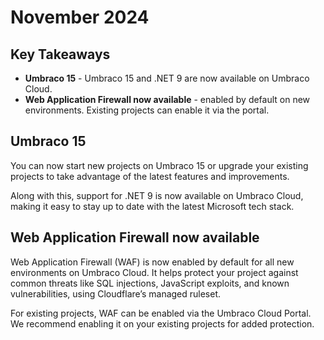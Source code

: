 # November 2024

## Key Takeaways

* **Umbraco 15** - Umbraco 15 and .NET 9 are now available on Umbraco Cloud.
* **Web Application Firewall now available** - enabled by default on new environments. Existing projects can enable it via the portal.

## Umbraco 15
You can now start new projects on Umbraco 15 or upgrade your existing projects to take advantage of the latest features and improvements.

Along with this, support for .NET 9 is now available on Umbraco Cloud, making it easy to stay up to date with the latest Microsoft tech stack.

## Web Application Firewall now available
Web Application Firewall (WAF) is now enabled by default for all new environments on Umbraco Cloud.
It helps protect your project against common threats like SQL injections, JavaScript exploits, and known vulnerabilities,
using Cloudflare’s managed ruleset.

For existing projects, WAF can be enabled via the Umbraco Cloud Portal. We recommend enabling it on your existing projects for added protection.

